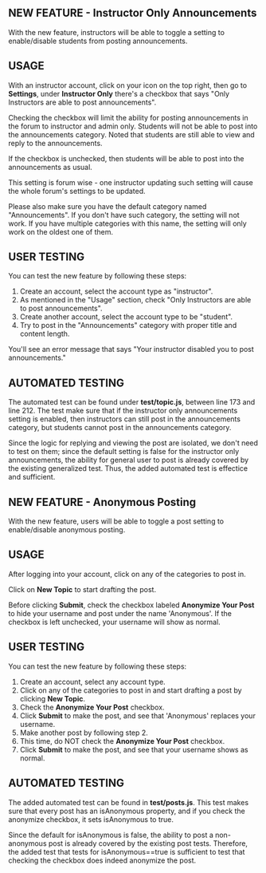 ## NEW FEATURE - Instructor Only Announcements
With the new feature, instructors will be able to toggle a setting to enable/disable students from posting announcements.

## USAGE
With an instructor account, click on your icon on the top right, then go to **Settings**, under **Instructor Only** there's a checkbox that says "Only Instructors are able to post announcements".

Checking the checkbox will limit the ability for posting announcements in the forum to instructor and admin only. Students will not be able to post into the announcements category. Noted that students are still able to view and reply to the announcements.

If the checkbox is unchecked, then students will be able to post into the announcements as usual.

This setting is forum wise - one instructor updating such setting will cause the whole forum's settings to be updated.

Please also make sure you have the default category named "Announcements". If you don't have such category, the setting will not work. If you have multiple categories with this name, the setting will only work on the oldest one of them.


## USER TESTING
You can test the new feature by following these steps:
1. Create an account, select the account type as "instructor".
2. As mentioned in the "Usage" section, check "Only Instructors are able to post announcements".
3. Create another account, select the account type to be "student".
4. Try to post in the "Announcements" category with proper title and content length.

You'll see an error message that says "Your instructor disabled you to post announcements."

## AUTOMATED TESTING

The automated test can be found under **test/topic.js**, between line 173 and line 212. The test make sure that if the instructor only announcements setting is enabled, then instructors can still post in the announcements category, but students cannot post in the announcements category. 

Since the logic for replying and viewing the post are isolated, we don't need to test on them; since the default setting is false for the instructor only announcements, the ability for general user to post is already covered by the existing generalized test. Thus, the added automated test is effectice and sufficient.

## NEW FEATURE - Anonymous Posting
With the new feature, users will be able to toggle a post setting to enable/disable anonymous posting.

## USAGE
After logging into your account, click on any of the categories to post in.

Click on **New Topic** to start drafting the post.

Before clicking **Submit**, check the checkbox labeled **Anonymize Your Post** to hide your username and post under the name 'Anonymous'. If the checkbox is left unchecked, your username will show as normal.

## USER TESTING

You can test the new feature by following these steps:
1. Create an account, select any account type.
2. Click on any of the categories to post in and start drafting a post by clicking **New Topic**.
3. Check the **Anonymize Your Post** checkbox.
4. Click **Submit** to make the post, and see that 'Anonymous' replaces your username.
5. Make another post by following step 2.
6. This time, do NOT check the **Anonymize Your Post** checkbox.
7. Click **Submit** to make the post, and see that your username shows as normal.

## AUTOMATED TESTING

The added automated test can be found in **test/posts.js**. This test makes sure that every post has an isAnonymous property, and if you check the anonymize checkbox, it sets isAnonymous to true. 

Since the default for isAnonymous is false, the ability to post a non-anonymous post is already covered by the existing post tests. Therefore, the added test that tests for isAnonymous==true is sufficient to test that checking the checkbox does indeed anonymize the post.
